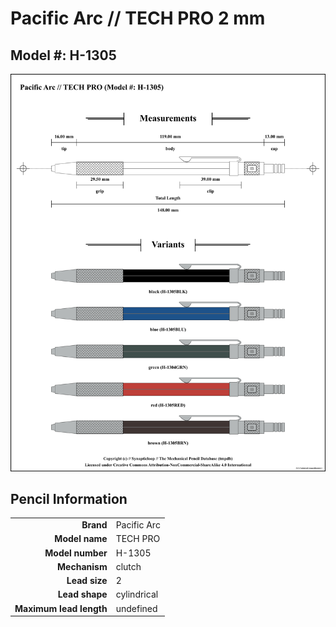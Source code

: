 # Pacific Arc // TECH PRO 2 mm

## Model #: H-1305

<img src="./tech-pro-h-1305-grouped.png">

## Pencil Information

|     |     |
| ---: | :--- |
| **Brand** | Pacific Arc |
| **Model name** | TECH PRO |
| **Model number** | H-1305 |
| **Mechanism** | clutch |
| **Lead size** | 2 |
| **Lead shape** | cylindrical |
| **Maximum lead length** | undefined |
